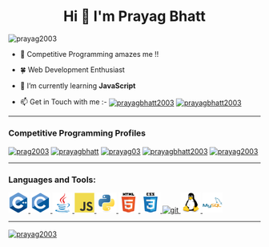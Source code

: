 <h1 align="center">Hi 👋 I'm Prayag Bhatt </h1>

<p align="left"> <img src="https://komarev.com/ghpvc/?username=prayag2003&label=Profile%20views&color=0e75b6&style=flat" alt="prayag2003" /> </p>

- 🎯 Competitive Programming amazes me !!
- 🍀 Web Development Enthusiast
- 🌱 I’m currently learning **JavaScript**

- 📫 Get in Touch with me :- <a href="https://linkedin.com/in/prayagbhatt2003" target="blank"><img align="center" src="https://raw.githubusercontent.com/rahuldkjain/github-profile-readme-generator/master/src/images/icons/Social/linked-in-alt.svg" alt="prayagbhatt2003" height="30" width="40" /></a>
<a href="https://twitter.com/prayagbhatt2003" target="blank"><img align="center" src="https://raw.githubusercontent.com/rahuldkjain/github-profile-readme-generator/master/src/images/icons/Social/twitter.svg" alt="prayagbhatt2003" height="30" width="40" /></a>
<hr>
<h3 align="left">Competitive Programming Profiles</h3>
<p align="left">

<a href="https://codeforces.com/profile/prag2003" target="blank"><img align="center" src="https://raw.githubusercontent.com/rahuldkjain/github-profile-readme-generator/master/src/images/icons/Social/codeforces.svg" alt="prag2003" height="30" width="40" /></a>
<a href="https://www.leetcode.com/prayagbhatt" target="blank"><img align="center" src="https://raw.githubusercontent.com/rahuldkjain/github-profile-readme-generator/master/src/images/icons/Social/leet-code.svg" alt="prayagbhatt" height="30" width="40" /></a>
<a href="https://www.codechef.com/users/prayag03" target="blank"><img align="center" src="https://cdn.jsdelivr.net/npm/simple-icons@3.1.0/icons/codechef.svg" alt="prayag03" height="30" width="40" /></a>
<a href="https://www.hackerrank.com/prayagbhatt2003" target="blank"><img align="center" src="https://raw.githubusercontent.com/rahuldkjain/github-profile-readme-generator/master/src/images/icons/Social/hackerrank.svg" alt="prayagbhatt2003" height="30" width="40" /></a>
<a href="https://auth.geeksforgeeks.org/user/prayag2003" target="blank"><img align="center" src="https://raw.githubusercontent.com/rahuldkjain/github-profile-readme-generator/master/src/images/icons/Social/geeks-for-geeks.svg" alt="prayag2003" height="30" width="40" /></a>
</p>
<hr>
<h3 align="left">Languages and Tools:</h3>
<p align="left">
<a href="https://www.w3schools.com/cpp/" target="_blank" rel="noreferrer"> <img src="https://raw.githubusercontent.com/devicons/devicon/master/icons/cplusplus/cplusplus-original.svg" alt="cplusplus" width="40" height="40"/> </a>
 <a href="https://www.cprogramming.com/" target="_blank" rel="noreferrer"> <img src="https://raw.githubusercontent.com/devicons/devicon/master/icons/c/c-original.svg" alt="c" width="40" height="40"/> </a> 
<a href="https://www.java.com" target="_blank" rel="noreferrer"> <img src="https://raw.githubusercontent.com/devicons/devicon/master/icons/java/java-original.svg" alt="java" width="40" height="40"/> </a> 
<a href="https://developer.mozilla.org/en-US/docs/Web/JavaScript" target="_blank" rel="noreferrer"> <img src="https://raw.githubusercontent.com/devicons/devicon/master/icons/javascript/javascript-original.svg" alt="javascript" width="40" height="40"/>
</a> 
<a href="https://www.python.org" target="_blank" rel="noreferrer"> <img src="https://raw.githubusercontent.com/devicons/devicon/master/icons/python/python-original.svg" alt="python" width="40" height="40"/> </a> 
 <a href="https://www.w3.org/html/" target="_blank" rel="noreferrer"> <img src="https://raw.githubusercontent.com/devicons/devicon/master/icons/html5/html5-original-wordmark.svg" alt="html5" width="40" height="40"/> </a>
<a href="https://www.w3schools.com/css/" target="_blank" rel="noreferrer"> <img src="https://raw.githubusercontent.com/devicons/devicon/master/icons/css3/css3-original-wordmark.svg" alt="css3" width="40" height="40"/> </a> 
<a href="https://git-scm.com/" target="_blank" rel="noreferrer"> <img src="https://www.vectorlogo.zone/logos/git-scm/git-scm-icon.svg" alt="git" width="40" height="40"/> </a>
<a href="https://www.linux.org/" target="_blank" rel="noreferrer"> <img src="https://raw.githubusercontent.com/devicons/devicon/master/icons/linux/linux-original.svg" alt="linux" width="40" height="40"/> </a> 
<a href="https://www.mysql.com/" target="_blank" rel="noreferrer"> <img src="https://raw.githubusercontent.com/devicons/devicon/master/icons/mysql/mysql-original-wordmark.svg" alt="mysql" width="40" height="40"/> 
<hr>
<p><img align="center" src="https://github-readme-streak-stats.herokuapp.com/?user=prayag2003&" alt="prayag2003" /></p>
